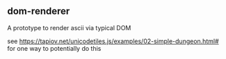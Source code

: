 ## dom-renderer

A prototype to render ascii via typical DOM

see https://tapiov.net/unicodetiles.js/examples/02-simple-dungeon.html# for one way to potentially do this